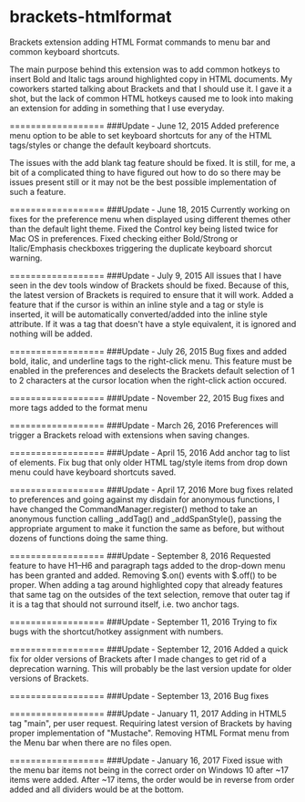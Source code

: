 brackets-htmlformat
==================

Brackets extension adding HTML Format commands to menu bar and common keyboard shortcuts.

The main purpose behind this extension was to add common hotkeys to insert Bold and Italic 
tags around highlighted copy in HTML documents. My coworkers started talking about Brackets 
and that I should use it. I gave it a shot, but the lack of common HTML hotkeys caused me to 
look into making an extension for adding in something that I use everyday.

==================
###Update - June 12, 2015
Added preference menu option to be able to set keyboard shortcuts for any of the HTML tags/styles 
or change the default keyboard shortcuts.

The issues with the add blank tag feature should be fixed. It is still, for me, a bit of a 
complicated thing to have figured out how to do so there may be issues present still or it 
may not be the best possible implementation of such a feature.

==================
###Update - June 18, 2015
Currently working on fixes for the preference menu when displayed using different themes other 
than the default light theme. Fixed the Control key being listed twice for Mac OS in preferences.
Fixed checking either Bold/Strong or Italic/Emphasis checkboxes triggering the duplicate 
keyboard shorcut warning.

==================
###Update - July 9, 2015
All issues that I have seen in the dev tools window of Brackets should be fixed. Because of 
this, the latest version of Brackets is required to ensure that it will work. Added a feature
that if the cursor is within an inline style and a tag or style is inserted, it will be 
automatically converted/added into the inline style attribute. If it was a tag that 
doesn't have a style equivalent, it is ignored and nothing will be added.

==================
###Update - July 26, 2015
Bug fixes and added bold, italic, and underline tags to the right-click menu. This feature must 
be enabled in the preferences and deselects the Brackets default selection of 1 to 2 characters 
at the cursor location when the right-click action occured.

==================
###Update - November 22, 2015
Bug fixes and more tags added to the format menu

==================
###Update - March 26, 2016
Preferences will trigger a Brackets reload with extensions when saving changes.

==================
###Update - April 15, 2016
Add anchor tag to list of elements. Fix bug that only older HTML tag/style items from drop down menu
could have keyboard shortcuts saved.

==================
###Update - April 17, 2016
More bug fixes related to preferences and going against my disdain for anonymous functions, I have 
changed the CommandManager.register() method to take an anonymous function calling _addTag() and 
_addSpanStyle(), passing the appropriate argument to make it function the same as before, but 
without dozens of functions doing the same thing.

==================
###Update - September 8, 2016
Requested feature to have H1–H6 and paragraph tags added to the drop-down menu has been granted and added.
Removing $.on() events with $.off() to be proper. When adding a tag around highlighted copy that already 
features that same tag on the outsides of the text selection, remove that outer tag if it is a tag that 
should not surround itself, i.e. two anchor tags.

==================
###Update - September 11, 2016
Trying to fix bugs with the shortcut/hotkey assignment with numbers.

==================
###Update - September 12, 2016
Added a quick fix for older versions of Brackets after I made changes to get rid of a deprecation warning.
This will probably be the last version update for older versions of Brackets.

==================
###Update - September 13, 2016
Bug fixes

==================
###Update - January 11, 2017
Adding in HTML5 tag "main", per user request. Requiring latest version of Brackets by having proper 
implementation of "Mustache". Removing HTML Format menu from the Menu bar when there are no files open.

==================
###Update - January 16, 2017
Fixed issue with the menu bar items not being in the correct order on Windows 10 after ~17 items were added. 
After ~17 items, the order would be in reverse from order added and all dividers would be at the bottom.